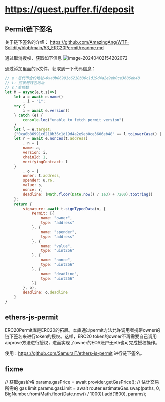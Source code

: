 # https://quest.puffer.fi/deposit

## Permit链下签名
关于链下签名的介绍：
https://github.com/AmazingAng/WTF-Solidity/blob/main/53_ERC20Permit/readme.md

通过取消授权，获取如下信息
![image-20240402154202072](https://ruiyeclub.oss-cn-shenzhen.aliyuncs.com/picgo/image-20240402154202072.png)

通过添加里面的js文件，获取到一下代码信息：

```javascript
// e：是代币合约地址=0xa0b86991c6218b36c1d19d4a2e9eb0ce3606eb48
// t: 应该是钱包地址
// s：金额数
let M = async(e,t,s)=>{
    let a = await e.name()
        , i = "1";
    try {
        i = await e.version()
    } catch (e) {
        console.log("unable to fetch permit version")
    }
    let l = e.target;
    ("0xa0b86991c6218b36c1d19d4a2e9eb0ce3606eb48" == l.toLowerCase() || l.toLowerCase() == H.toLowerCase()) && (i = "2");
    let r = await e.nonces(t.address)
        , n = {
        name: a,
        version: i,
        chainId: 1,
        verifyingContract: l
    }
        , o = {
        owner: t.address,
        spender: u.r6,
        value: s,
        nonce: r,
        deadline: (Math.floor(Date.now() / 1e3) + 7200).toString()
    };
    return {
        signature: await t.signTypedData(n, {
            Permit: [{
                name: "owner",
                type: "address"
            }, {
                name: "spender",
                type: "address"
            }, {
                name: "value",
                type: "uint256"
            }, {
                name: "nonce",
                type: "uint256"
            }, {
                name: "deadline",
                type: "uint256"
            }]
        }, o),
        deadline: o.deadline
    }
}
```

## ethers-js-permit

ERC20Permit库是ERC20的拓展。本库通过permit方法允许调用者携带owner的链下签名来进行token的授权。这样，ERC20 token的owner不再需要自己调用approve方法进行授权，进而实现了owner的EOA账户无eth也可完成授权操作。

使用：https://github.com/SamuraiT/ethers-js-permit 进行链下签名。

## fixme

// 获取gas价格
params.gasPrice = await provider.getGasPrice();
// 估计交易所需的 gas limit
params.gasLimit = await router.estimateGas.swap(paths, 0, BigNumber.from(Math.floor(Date.now() / 1000)).add(1800), params);
